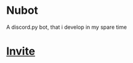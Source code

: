 # Nubot
A discord.py bot, that i develop in my spare time

# [Invite](https://discord.com/api/oauth2/authorize?client_id=1059054805340913765&permissions=8&scope=bot%20applications.commands)
